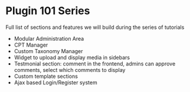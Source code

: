 # Plugin 101 Series

Full list of sections and features we will build during the series of tutorials

* Modular Administration Area
* CPT Manager
* Custom Taxonomy Manager
* Widget to upload and display media in sidebars
* Testmonial section: comment in the frontend, admins can approve comments, select which comments to display
* Custom template sections
* Ajax based Login/Register system
